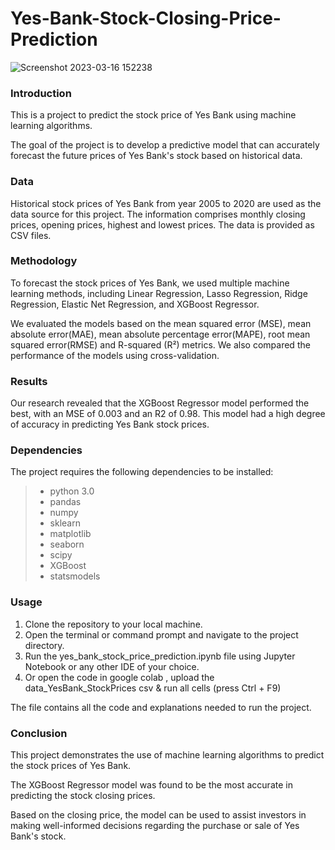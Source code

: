 # Yes-Bank-Stock-Closing-Price-Prediction



![Screenshot 2023-03-16 152238](https://user-images.githubusercontent.com/121399834/225580652-aeaec902-18dc-4406-a742-1df92a772134.png)



### Introduction
This is a project to predict the stock price of Yes Bank using machine learning algorithms. 

The goal of the project is to develop a predictive model that can accurately forecast the future prices of Yes Bank's stock based on historical data.

### Data
Historical stock prices of Yes Bank from year 2005 to 2020 are used as the data source for this project. 
The information comprises monthly closing prices, opening prices, highest and lowest prices. The data is provided as CSV files.

### Methodology
To forecast the stock prices of Yes Bank, we used multiple machine learning methods, including Linear Regression, Lasso Regression, Ridge Regression, Elastic Net Regression, and XGBoost Regressor.

We evaluated the models based on the mean squared error (MSE), mean absolute error(MAE), mean absolute percentage error(MAPE), root mean squared error(RMSE) and R-squared (R²) metrics. We also compared the performance of the models using cross-validation.

### Results
Our research revealed that the XGBoost Regressor model performed the best, with an MSE of 0.003 and an R2 of 0.98. This model had a high degree of accuracy in predicting Yes Bank stock prices.

### Dependencies
The project requires the following dependencies to be installed:

> - python 3.0
> - pandas
> - numpy
> - sklearn
> - matplotlib
> - seaborn
> - scipy
> - XGBoost
> - statsmodels

### Usage
1. Clone the repository to your local machine.
2. Open the terminal or command prompt and navigate to the project directory.
3. Run the yes_bank_stock_price_prediction.ipynb file using Jupyter Notebook or any other IDE of your choice.
4. Or open the code in google colab , upload the data_YesBank_StockPrices csv & run all cells (press Ctrl + F9)

The file contains all the code and explanations needed to run the project.

### Conclusion
This project demonstrates the use of machine learning algorithms to predict the stock prices of Yes Bank. 

The XGBoost Regressor model was found to be the most accurate in predicting the stock closing prices. 

Based on the closing price, the model can be used to assist investors in making well-informed decisions regarding the purchase or sale of Yes Bank's stock.

